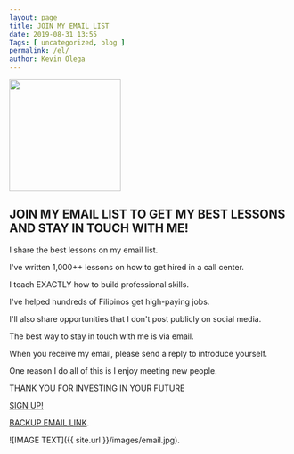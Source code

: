 ```yaml
--- 
layout: page 
title: JOIN MY EMAIL LIST
date: 2019-08-31 13:55
Tags: [ uncategorized, blog ]
permalink: /el/ 
author: Kevin Olega 
--- 
```


<img src="{{ site.url }}/images/2019-07-Kevin-Gray.jpg" width="200">

## JOIN MY EMAIL LIST TO GET MY BEST LESSONS AND STAY IN TOUCH WITH ME!

I share the best lessons on my email list.

I've written 1,000++ lessons on how to get hired in a call center.

I teach EXACTLY how to build professional skills.

I've helped hundreds of Filipinos get high-paying jobs.

I'll also share opportunities that I don't post publicly on social media.

The best way to stay in touch with me is via email.

When you receive my email, please send a reply to introduce yourself.

One reason I do all of this is I enjoy meeting new people. 

THANK YOU FOR INVESTING IN YOUR FUTURE

<a href="https://sendfox.com/callcentertrainingtips" class="button focus">SIGN UP!</a>

[BACKUP EMAIL LINK](https://sendfox.com/callcentertrainingtips).

![IMAGE TEXT]({{ site.url }}/images/email.jpg).

<script async>(function(s,u,m,o,j,v){j=u.createElement(m);v=u.getElementsByTagName(m)[0];j.async=1;j.src=o;j.dataset.sumoSiteId='3544a69c272c9a0f8aebfa25b68ded195fc5c7b5bed67851024278b62231c636';v.parentNode.insertBefore(j,v)})(window,document,'script','//load.sumo.com/');</script>